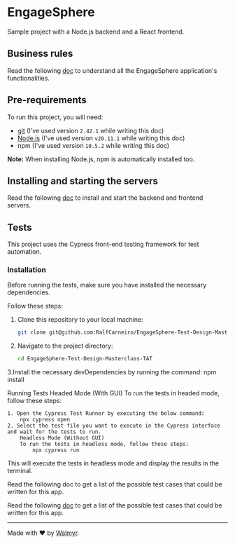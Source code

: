 # EngageSphere

Sample project with a Node.js backend and a React frontend.

## Business rules

Read the following [doc](./docs/Requirements.md) to understand all the EngageSphere application's functionalities.

## Pre-requirements

To run this project, you will need:

- [git](https://git-scm.com/downloads) (I've used version `2.42.1` while writing this doc)
- [Node.js](https://nodejs.org/en/) (I've used version `v20.11.1` while writing this doc)
- npm (I've used version `10.5.2` while writing this doc)

**Note:** When installing Node.js, npm is automatically installed too.

## Installing and starting the servers

Read the following [doc](./docs/TestEnvironment.md) to install and start the backend and frontend servers.

## Tests

This project uses the Cypress front-end testing framework for test automation.

### Installation

Before running the tests, make sure you have installed the necessary dependencies.

Follow these steps:

1. Clone this repository to your local machine:
   ```sh
   git clone git@github.com:RalfCarneiro/EngageSphere-Test-Design-Masterclass-TAT.gitThis will execute the tests in headless mode and display the results in the terminal.

2. Navigate to the project directory:
    ```sh
    cd EngageSphere-Test-Design-Masterclass-TAT

3.Install the necessary devDependencies by running the command:
    npm install

Running Tests
Headed Mode (With GUI)
To run the tests in headed mode, follow these steps:

    1. Open the Cypress Test Runner by executing the below command:
        npx cypress open
    2. Select the test file you want to execute in the Cypress interface and wait for the tests to run.
        Headless Mode (Without GUI)
        To run the tests in headless mode, follow these steps:
            npx cypress run
This will execute the tests in headless mode and display the results in the terminal.

Read the following doc to get a list of the possible test cases that could be written for this app.



Read the following [doc](./docs/TestCases.md) to get a list of the possible test cases that could be written for this app.

___

Made with ❤️ by [Walmyr](https://walmyr.dev).

